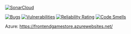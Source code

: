 [![SonarCloud](https://sonarcloud.io/images/project_badges/sonarcloud-white.svg)](https://sonarcloud.io/summary/new_code?id=MateuszHub_gsfront)

[![Bugs](https://sonarcloud.io/api/project_badges/measure?project=MateuszHub_gsfront&metric=bugs)](https://sonarcloud.io/summary/new_code?id=MateuszHub_gsfront)
[![Vulnerabilities](https://sonarcloud.io/api/project_badges/measure?project=MateuszHub_gsfront&metric=vulnerabilities)](https://sonarcloud.io/summary/new_code?id=MateuszHub_gsfront)
[![Reliability Rating](https://sonarcloud.io/api/project_badges/measure?project=MateuszHub_gsfront&metric=reliability_rating)](https://sonarcloud.io/summary/new_code?id=MateuszHub_gsfront)
[![Code Smells](https://sonarcloud.io/api/project_badges/measure?project=MateuszHub_gsfront&metric=code_smells)](https://sonarcloud.io/summary/new_code?id=MateuszHub_gsfront)


Azure: 
https://frontendgamestore.azurewebsites.net/


